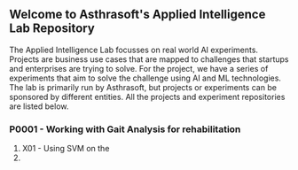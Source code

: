 ## Welcome to Asthrasoft's Applied Intelligence Lab Repository

The Applied Intelligence Lab focusses on real world AI experiments. Projects are business use cases that are mapped to challenges that startups and enterprises are trying to solve. For the project, we have a series of experiments that aim to solve the challenge using AI and ML technologies. The lab is primarily run by Asthrasoft, but projects or experiments can be sponsored by different entities. All the projects and experiment repositories are listed below.

### P0001 - Working with Gait Analysis for rehabilitation
1. X01 - Using SVM on the
2. 
